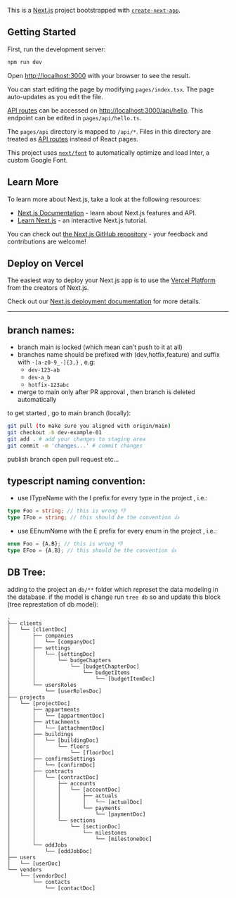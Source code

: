 This is a [Next.js](https://nextjs.org/) project bootstrapped with [`create-next-app`](https://github.com/vercel/next.js/tree/canary/packages/create-next-app).

## Getting Started

First, run the development server:

```bash
npm run dev
```

Open [http://localhost:3000](http://localhost:3000) with your browser to see the result.

You can start editing the page by modifying `pages/index.tsx`. The page auto-updates as you edit the file.

[API routes](https://nextjs.org/docs/api-routes/introduction) can be accessed on [http://localhost:3000/api/hello](http://localhost:3000/api/hello). This endpoint can be edited in `pages/api/hello.ts`.

The `pages/api` directory is mapped to `/api/*`. Files in this directory are treated as [API routes](https://nextjs.org/docs/api-routes/introduction) instead of React pages.

This project uses [`next/font`](https://nextjs.org/docs/basic-features/font-optimization) to automatically optimize and load Inter, a custom Google Font.

## Learn More

To learn more about Next.js, take a look at the following resources:

- [Next.js Documentation](https://nextjs.org/docs) - learn about Next.js features and API.
- [Learn Next.js](https://nextjs.org/learn) - an interactive Next.js tutorial.

You can check out [the Next.js GitHub repository](https://github.com/vercel/next.js/) - your feedback and contributions are welcome!

## Deploy on Vercel

The easiest way to deploy your Next.js app is to use the [Vercel Platform](https://vercel.com/new?utm_medium=default-template&filter=next.js&utm_source=create-next-app&utm_campaign=create-next-app-readme) from the creators of Next.js.

Check out our [Next.js deployment documentation](https://nextjs.org/docs/deployment) for more details.

---

## branch names:

- branch main is locked (which mean can’t push to it at all)
- branches name should be prefixed with (dev,hotfix,feature) and suffix with `-[a-z0-9_-]{3,}` , e.g:
  - `dev-123-ab`
  - `dev-a_b`
  - `hotfix-123abc`
- merge to main only after PR approval , then branch is deleted automatically

to get started , go to main branch (locally):

```bash
git pull (to make sure you aligned with origin/main)
git checkout -b dev-example-01
git add . # add your changes to staging area
git commit -m 'changes...' # commit changes
```

publish branch
open pull request
etc…

## typescript naming convention:

- use ITypeName with the I prefix for every type in the project , i.e.:

```ts
type Foo = string; // this is wrong 👎
type IFoo = string; // this should be the convention 👍
```

- use EEnumName with the E prefix for every enum in the project , i.e.:

```ts
enum Foo = {A,B}; // this is wrong 👎
type EFoo = {A,B}; // this should be the convention 👍
```

## DB Tree:

adding to the project an `db/**` folder which represet the data modeling in the database.
if the model is change run `tree db` so and update this block (tree represtation of db model):

```
.
├── clients
│   └── [clientDoc]
│       ├── companies
│       │   └── [companyDoc]
│       ├── settings
│       │   └── [settingDoc]
│       │       └── budgeChapters
│       │           └── [budgetChapterDoc]
│       │               └── budgetItems
│       │                   └── [budgetItemDoc]
│       └── usersRoles
│           └── [userRolesDoc]
├── projects
│   └── [projectDoc]
│       ├── appartments
│       │   └── [appartmentDoc]
│       ├── attachments
│       │   └── [attachmentDoc]
│       ├── buildings
│       │   └── [buildingDoc]
│       │       └── floors
│       │           └── [floorDoc]
│       ├── confirmsSettings
│       │   └── [confirmDoc]
│       ├── contracts
│       │   └── [contractDoc]
│       │       ├── accounts
│       │       │   └── [accountDoc]
│       │       │       ├── actuals
│       │       │       │   └── [actualDoc]
│       │       │       └── payments
│       │       │           └── [paymentDoc]
│       │       └── sections
│       │           └── [sectionDoc]
│       │               └── milestones
│       │                   └── [milestoneDoc]
│       └── oddJobs
│           └── [oddJobDoc]
├── users
│   └── [userDoc]
└── vendors
    └── [vendorDoc]
        └── contacts
            └── [contactDoc]
```
